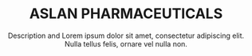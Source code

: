 ---
title:          ASLAN PHARMACEUTICALS
subtitle:       Description and Lorem ipsum dolor sit amet, consectetur adipiscing elit. Nulla tellus felis, ornare vel nulla non.
image:          images/investment/aslan_img.jpg
inversed_image: images/investment/aslan_img2.jpg
href:           "http://www.aslanpharma.com/"
description:    Lorem ipsum dolor sit amet, consectetur adipiscing elit. Nulla tellus felis, ornare vel nulla non, porttitor congue enim. Cras vehicula nisi eu tellus suscipit vestibulum. Integer congue at velit sit amet feugiat. Maecenas vehicula placerat iaculis. Donec pulvinar pellentesque orci ut congue.
effect:         slide_up
sort:           1
---